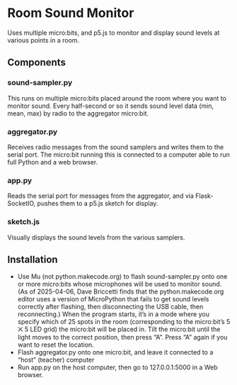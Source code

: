 # Room Sound Monitor

Uses multiple micro:bits, and p5.js to monitor and display sound levels at various points in a room.

## Components

### sound-sampler.py
This runs on multiple micro:bits placed around the room where you want to monitor sound.
Every half-second or so it sends sound level data (min, mean, max) by radio to the aggregator
micro:bit.

### aggregator.py
Receives radio messages from the sound samplers and writes them to the serial port. The
micro:bit running this is connected to a computer able to run full Python and a web browser.

### app.py
Reads the serial port for messages from the aggregator, and via Flask-SocketIO, pushes them
to a p5.js sketch for display.

### sketch.js
Visually displays the sound levels from the various samplers.

## Installation
- Use Mu (not python.makecode.org) to flash sound-sampler.py onto one or more micro:bits whose microphones will
be used to monitor sound. (As of 2025-04-06, Dave Briccetti finds that the
python.makecode.org editor uses a version of MicroPython that fails to get sound
levels correctly after flashing, then disconnecting the USB cable, then reconnecting.)
When the program starts, it’s in a mode where you specify which of 25 spots in the
room (corresponding to the micro:bit’s 5 ⨉ 5 LED grid) the micro:bit will be placed in.
Tilt the micro:bit until the light moves to the correct position, then press “A”.
Press “A” again if you want to reset the location.
- Flash aggregator.py onto one micro:bit, and leave it connected to a “host” (teacher)
computer
- Run app.py on the host computer, then go to 127.0.0.1:5000 in a Web browser.
